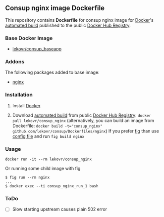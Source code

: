 ## Consup nginx image Dockerfile

This repository contains **Dockerfile** for consup nginx image
for [Docker](https://www.docker.com/)'s [automated build](https://registry.hub.docker.com/u/lekovr/consup_nginx/) 
published to the public [Docker Hub Registry](https://registry.hub.docker.com/).


### Base Docker Image

* [lekovr/consup_baseapp](https://registry.hub.docker.com/u/lekovr/consup_baseapp/)

### Addons

The following packages added to base image:

* [nginx](http://nginx.org/)

### Installation

1. Install [Docker](https://www.docker.com/).

2. Download [automated build](https://registry.hub.docker.com/u/lekovr/consup_nginx/) from public
 [Docker Hub Registry](https://registry.hub.docker.com/): `docker pull lekovr/consup_nginx`
   (alternatively, you can build an image from Dockerfile: `docker build -t="consup_nginx" github.com/lekovr/consup/Dockerfiles/nginx`)
   If you prefer [fig](http://www.fig.sh) than use [config file](https://github.com/LeKovr/consup/blob/master/fig.yml) and run `fig build nginx`

### Usage

    docker run -it --rm lekovr/consup_nginx

Or running some child image with fig

    $ fig run --rm nginx
    ...
    $ docker exec --ti consup_nginx_run_1 bash

### ToDo

* [ ] Slow starting upstream causes plain 502 error
